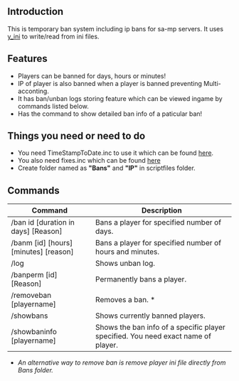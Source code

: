 ## Introduction
This is temporary ban system including ip bans for sa-mp servers. It uses [y_ini](http://forum.sa-mp.com/showthread.php?t=570957) to write/read from ini files.

## Features
* Players can be banned for days, hours or minutes!
* IP of player is also banned when a player is banned preventing Multi-acconting.
* It has ban/unban logs storing feature which can be viewed ingame by commands listed below.
* Has the command to show detailed ban info of a paticular ban!

## Things you need or need to do
* You need TimeStampToDate.inc to use it which can be found [here](http://forum.sa-mp.com/showthread.php?t=347605).
* You also need fixes.inc which can be found [here](https://raw.githubusercontent.com/Open-GTO/sa-mp-fixes/master/fixes.inc)
* Create folder named as **"Bans"** and **"IP"** in scriptfiles folder.

## Commands
Command | Description
--- | ---
/ban id [duration in days] [Reason] | Bans a player for specified number of days.
/banm [id] [hours] [minutes] [reason] | Bans a player for specified number of hours and minutes.
/log | Shows unban log.
/banperm [id] [Reason] | Permanently bans a player.
/removeban [playername] | Removes a ban. *
/showbans | Shows currently banned players.
/showbaninfo [playername] | Shows the ban info of a specific player specified. You need exact name of player.
 
* _An alternative way to remove ban is remove player ini file directly from Bans folder._
